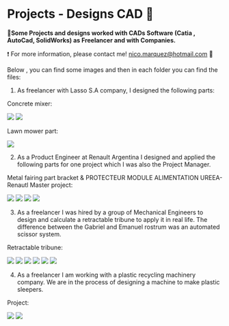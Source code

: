 # Projects - Designs CAD :nut_and_bolt:
:round_pushpin:**Some Projects and designs worked with CADs Software (Catia , AutoCad, SolidWorks) as Freelancer and with Companies.** 

:exclamation: For more information, please contact me! nico.marquez@hotmail.com :email:
 
 Below , you can find some images and then in each folder you can find the files:

1) As freelancer with Lasso S.A company, I designed the following parts:

Concrete mixer:

![](Lasso%20S.A/Concret%20mixer/1.jpg)
![](Lasso%20S.A/Concret%20mixer/2.jpg)

Lawn mower part:

![](Lasso%20S.A/Lawn%20mower%20part/1.jpg)


2) As a Product Engineer at Renault Argentina I designed and applied the following parts for one project which I was also the Project Manager.

Metal fairing part bracket & PROTECTEUR MODULE ALIMENTATION UREEA- Renautl Master project:

![](Renault/1.jpg)
![](Renault/2.jpg)
![](Renault/3.jpg)
![](Renault/4.jpg)

3) As a freelancer I was hired by a group of Mechanical Engineers to design and calculate a retractable tribune to apply it in real life. 
 The difference between the Gabriel and Emanuel rostrum was an automated scissor system.

Retractable tribune:

![](Retractable%20tribune/Emanuel%20Elstein%20client/1.jpg)
![](Retractable%20tribune/Emanuel%20Elstein%20client/2.jpg)
![](Retractable%20tribune/Emanuel%20Elstein%20client/3.jpg)
![](Retractable%20tribune/Emanuel%20Elstein%20client/4.JPG)
![](Retractable%20tribune/Emanuel%20Elstein%20client/5.JPG)
![](Retractable%20tribune/Emanuel%20Elstein%20client/6.JPG)


4) As a freelancer I am working with a plastic recycling machinery company. We are in the process of designing a machine to make plastic sleepers.

Project:

![](SGM%20-%20Industrial%20Machines/1.jpg)
![](SGM%20-%20Industrial%20Machines/2.jpg)
